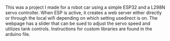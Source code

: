 This was a project I made for a robot car using a simple ESP32 and a L298N servo controller. When ESP is active, it creates a web server either directly or through the local wifi depending on which setting usedirect is on. The webpage has a slider that
can be sued to adjust the servo speed and utilizes tank controls. Instructions for custom libraries are found in the arduino file.
